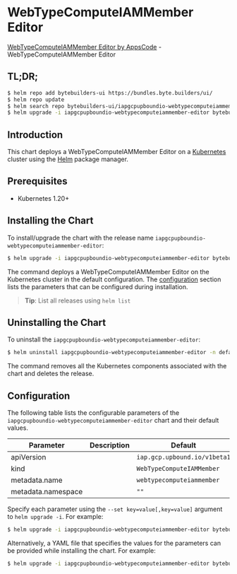 # WebTypeComputeIAMMember Editor

[WebTypeComputeIAMMember Editor by AppsCode](https://byte.builders) - WebTypeComputeIAMMember Editor

## TL;DR;

```bash
$ helm repo add bytebuilders-ui https://bundles.byte.builders/ui/
$ helm repo update
$ helm search repo bytebuilders-ui/iapgcpupboundio-webtypecomputeiammember-editor --version=v0.4.18
$ helm upgrade -i iapgcpupboundio-webtypecomputeiammember-editor bytebuilders-ui/iapgcpupboundio-webtypecomputeiammember-editor -n default --create-namespace --version=v0.4.18
```

## Introduction

This chart deploys a WebTypeComputeIAMMember Editor on a [Kubernetes](http://kubernetes.io) cluster using the [Helm](https://helm.sh) package manager.

## Prerequisites

- Kubernetes 1.20+

## Installing the Chart

To install/upgrade the chart with the release name `iapgcpupboundio-webtypecomputeiammember-editor`:

```bash
$ helm upgrade -i iapgcpupboundio-webtypecomputeiammember-editor bytebuilders-ui/iapgcpupboundio-webtypecomputeiammember-editor -n default --create-namespace --version=v0.4.18
```

The command deploys a WebTypeComputeIAMMember Editor on the Kubernetes cluster in the default configuration. The [configuration](#configuration) section lists the parameters that can be configured during installation.

> **Tip**: List all releases using `helm list`

## Uninstalling the Chart

To uninstall the `iapgcpupboundio-webtypecomputeiammember-editor`:

```bash
$ helm uninstall iapgcpupboundio-webtypecomputeiammember-editor -n default
```

The command removes all the Kubernetes components associated with the chart and deletes the release.

## Configuration

The following table lists the configurable parameters of the `iapgcpupboundio-webtypecomputeiammember-editor` chart and their default values.

|     Parameter      | Description |                 Default                 |
|--------------------|-------------|-----------------------------------------|
| apiVersion         |             | <code>iap.gcp.upbound.io/v1beta1</code> |
| kind               |             | <code>WebTypeComputeIAMMember</code>    |
| metadata.name      |             | <code>webtypecomputeiammember</code>    |
| metadata.namespace |             | <code>""</code>                         |


Specify each parameter using the `--set key=value[,key=value]` argument to `helm upgrade -i`. For example:

```bash
$ helm upgrade -i iapgcpupboundio-webtypecomputeiammember-editor bytebuilders-ui/iapgcpupboundio-webtypecomputeiammember-editor -n default --create-namespace --version=v0.4.18 --set apiVersion=iap.gcp.upbound.io/v1beta1
```

Alternatively, a YAML file that specifies the values for the parameters can be provided while
installing the chart. For example:

```bash
$ helm upgrade -i iapgcpupboundio-webtypecomputeiammember-editor bytebuilders-ui/iapgcpupboundio-webtypecomputeiammember-editor -n default --create-namespace --version=v0.4.18 --values values.yaml
```
